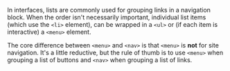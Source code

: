 In interfaces, lists are commonly used for grouping links in a navigation block. When the order isn't necessarily important, individual list items (which use the `<li>` element), can be wrapped in a `<ul>` or (if each item is interactive) a `<menu>` element.

The core difference between `<menu>` and `<nav>` is that `<menu>` is **not** for site navigation. It's a little reductive, but the rule of thumb is to use `<menu>` when grouping a list of buttons and `<nav>` when grouping a list of links.